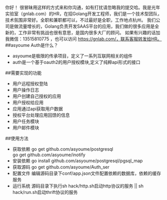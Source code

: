 你好！
很冒昧用这样的方式来和你沟通，如有打扰请忽略我的提交哈。我是光年实验室（gnlab.com）的HR，在招Golang开发工程师，我们是一个技术型团队，技术氛围非常好。全职和兼职都可以，不过最好是全职，工作地点杭州。
我们公司是做流量增长的，Golang负责开发SAAS平台的应用，我们做的很多应用是全新的，工作非常有挑战也很有意思，是国内很多大厂的顾问。
如果有兴趣的话加我微信：13515810775  ，也可以访问 https://gnlab.com/，联系客服转发给HR。
##asyoume Auth是什么？
* asyoume是极限的传承项目，定义了一系列互联网相关的组件
* auth是一个基于oauth2的用户授权模块,定义了纯粹api形式的接口


##需要实现的功能
* 用户远程授权登陆
* 用户操作日志
* 用户创建自己授权的应用
* 用户授权给应用
* 应用通过api获取用户数据
* 授权平台处理应用回馈的信息
* 用户任务模块
* 用户邮件模块

##使用方法
* 获取依赖  go get github.com/asyoume/postgresql  <br/> go get github.com/asyoume/inotify 
* 安装依赖  go install github.com/asyoume/postgresql/pgsql_map
* 获取源码  go get github.com/asyoume/Auth_ser
* 配置文件  编辑源码目录下conf/app.json文件配置依赖的数据库，依赖的缓存服务
* 运行系统  源码目录下执行sh hack/http.sh启动http协议的服务 || sh hack/run.sh启动thrift协议的服务
